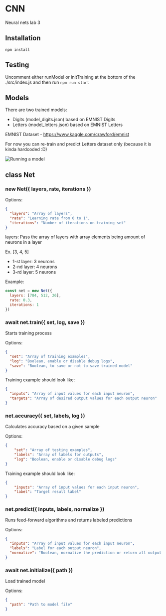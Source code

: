 # CNN
Neural nets lab 3

## Installation
`npm install`

## Testing
Uncomment either runModel or initTraining at the bottom of the ./src/index.js and then run `npm run start`

## Models
There are two trained models:
- Digits (model_digits.json) based on EMNIST Digits
- Letters (model_letters.json) based on EMNIST Letters

EMNIST Dataset - https://www.kaggle.com/crawford/emnist

For now you can re-train and predict Letters dataset only (because it is kinda hardcoded :D)

![Running a model](https://i.imgur.com/m5nEtKP.png?2)

## class Net
### new Net({ layers, rate, iterations })

Options:
```json
{
  "layers": "Array of layers",
  "rate": "Learning rate from 0 to 1",
  "iterations": "Number of iterations on training set"
}
```

layers: Pass the array of layers with array elements being amount of neurons in a layer

Ex. [3, 4, 5]
 - 1-st layer: 3 neurons
 - 2-nd layer: 4 neurons
 - 3-rd layer: 5 neurons


Example:
```js
const net = new Net({
  layers: [784, 512, 26],
  rate: 0.3,
  iterations: 1
})
```

### await net.train({ set, log, save })
Starts training process

Options:
```json
{
  "set": "Array of training examples",
  "log": "Boolean, enable or disable debug logs",
  "save": "Boolean, to save or not to save trained model"
}
```

Training example should look like:
```json
{
  "inputs": "Array of input values for each input neuron",
  "targets": "Array of desired output values for each output neuron"
}
```

### net.accuracy({ set, labels, log })
Calculates accuracy based on a given sample

Options:
```json
{
	"set": "Array of testing examples",
	"labels": "Array of labels for outputs",
	"log": "Boolean, enable or disable debug logs"
}
```

Training example should look like:
```json
{
	"inputs": "Array of input values for each input neuron",
	"label": "Target result label"
}
```

### net.predict({ inputs, labels, normalize })
Runs feed-forward algorithms and returns labeled predictions

Options:
```json
{
  "inputs": "Array of input values for each input neuron",
  "labels": "Label for each output neuron",
  "normalize": "Boolean, normalize the prediction or return all output neurons"
}
```

### await net.initialize({ path })
Load trained model

Options:
```json
{
  "path": "Path to model file"
}
```

